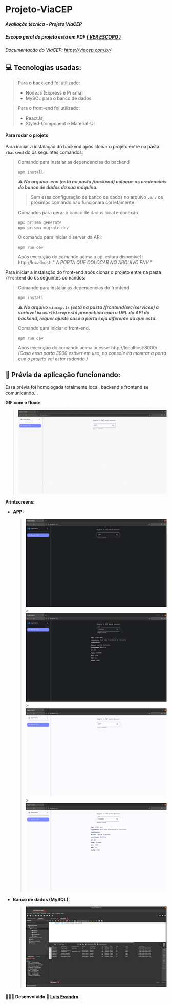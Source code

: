 # Projeto-ViaCEP

##### Avaliação técnica - Projeto ViaCEP

##### Escopo geral do projeto está em PDF [( VER ESCOPO )](/github/escopo_geral.pdf)

###### Documentação do ViaCEP: https://viacep.com.br/

## 💻 Tecnologias usadas:

> Para o back-end foi utilizado:
>
> - NodeJs (Express e Prisma)
> - MySQL para o banco de dados

> Para o front-end foi utilizado:
>
> - ReactJs
> - Styled-Component e Material-UI

#### Para rodar o projeto

Para iniciar a instalação do backend após clonar o projeto entre na pasta `/backend` do os seguintes comandos:

> Comando para instalar as dependencias do backend
>
> ```
> npm install
> ```
>
> :warning: **_No arquivo .env (está na pasta /backend) coloque as credenciais do banco de dados da sua maquina._**
>
> > Sem essa configuração de banco de dados no arquivo `.env` os proximos comando não funcionara corretamente !
>
> Comandos para gerar o banco de dados local e conexão.
>
> ```
> npx prisma generate
> npx prisma migrate dev
> ```
>
> O comando para iniciar o server da API:
>
> ```
> npm run dev
> ```
>
> Após execução do comando acima a api estara disponivel : http://localhost: " _A PORTA QUE COLOCAR NO ARQUIVO ENV_ "

Para iniciar a instalação do front-end após clonar o projeto entre na pasta `/frontend` do os seguintes comandos:

> Comando para instalar as dependencias do frontend
>
> ```
> npm install
> ```
>
> :warning: **_No arquivo `viacep.ts` (está na pasta /frontend/src/services) a variavel `baseUrlViacep` está preenchida com a URL da API do backend, requer ajuste caso a porta seja diferente da que está._**
>
> Comando para iniciar o front-end.
>
> ```
> npm run dev
> ```
>
> Após execução do comando acima acesse: http://localhost:3000/ _(Caso essa porta 3000 estiver em uso, no console ira mostrar a porta que o projeto vai estar rodando.)_

## 🚀 Prévia da aplicação funcionando:

Essa prévia foi homologada totalmente local, backend e frontend se comunicando...

**GIF com o fluxo:**

> ![WEB APP](/github/images/gif_web_app.gif)

**Printscreens:**

- **APP:**

  > ![WEB APP](/github/images/dark_1.png) > ![WEB APP](/github/images/dark_2.png) > ![WEB APP](/github/images/ligth_1.png) > ![WEB APP](/github/images/ligth_2.png)

- **Banco de dados (MySQL):**
  > ![WEB APP](/github/images/bd_1.png)

#### **👨🏻‍💻 Desenvolvido 💙 [Luis Evandro](https://github.com/LuisEvandro)**
